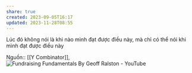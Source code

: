 ```yaml
---
share: true
created: 2023-09-05T16:17
updated: 2023-11-28T08:55
---
```

Lúc đó không nói là khi nào mình đạt được điều này, mà chỉ có thể nói khi mình đạt được điều này

Nguồn:: [[Y Combinator]], ![Fundraising Fundamentals By Geoff Ralston - YouTube](https://youtu.be/gcevHkNGrWQ?si=AJXAAiTNhgRarGTh&t=3068)